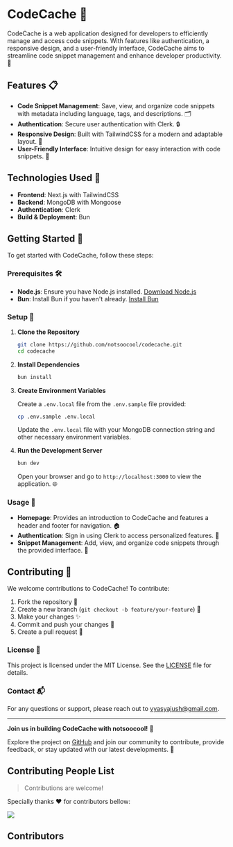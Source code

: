 # CodeCache 🌟

CodeCache is a web application designed for developers to efficiently manage and access code snippets. With features like authentication, a responsive design, and a user-friendly interface, CodeCache aims to streamline code snippet management and enhance developer productivity. 🚀

## Features 📋

- **Code Snippet Management**: Save, view, and organize code snippets with metadata including language, tags, and descriptions. 🗂️
- **Authentication**: Secure user authentication with Clerk. 🔒
- **Responsive Design**: Built with TailwindCSS for a modern and adaptable layout. 📱
- **User-Friendly Interface**: Intuitive design for easy interaction with code snippets. 🎨

## Technologies Used 🔧

- **Frontend**: Next.js with TailwindCSS
- **Backend**: MongoDB with Mongoose
- **Authentication**: Clerk
- **Build & Deployment**: Bun

## Getting Started 🚀

To get started with CodeCache, follow these steps:

### Prerequisites 🛠️

- **Node.js**: Ensure you have Node.js installed. [Download Node.js](https://nodejs.org/)
- **Bun**: Install Bun if you haven't already. [Install Bun](https://bun.sh/)

### Setup 📝

1. **Clone the Repository**

   ```bash
   git clone https://github.com/notsoocool/codecache.git
   cd codecache
   ```

2. **Install Dependencies**

   ```bash
   bun install
   ```

3. **Create Environment Variables**

   Create a `.env.local` file from the `.env.sample` file provided:

   ```bash
   cp .env.sample .env.local
   ```

   Update the `.env.local` file with your MongoDB connection string and other necessary environment variables.

4. **Run the Development Server**

   ```bash
   bun dev
   ```

   Open your browser and go to `http://localhost:3000` to view the application. 🌐

### Usage 📖

- **Homepage**: Provides an introduction to CodeCache and features a header and footer for navigation. 🏠
- **Authentication**: Sign in using Clerk to access personalized features. 🔑
- **Snippet Management**: Add, view, and organize code snippets through the provided interface. 📝

## Contributing 🤝

We welcome contributions to CodeCache! To contribute:

1. Fork the repository 🍴
2. Create a new branch (`git checkout -b feature/your-feature`) 🌱
3. Make your changes ✨
4. Commit and push your changes 🚀
5. Create a pull request 🔄

### License 📝

This project is licensed under the MIT License. See the [LICENSE](LICENSE) file for details.

### Contact 📬

For any questions or support, please reach out to [vyasyajush@gmail.com](mailto:vyasyajush@gmail.com).

---

**Join us in building CodeCache with notsoocool!** 🌟

Explore the project on [GitHub](https://github.com/notsoocool/codecache) and join our community to contribute, provide feedback, or stay updated with our latest developments. 💬

## Contributing People List

> Contributions are welcome!

Specially thanks ❤️ for contributors bellow:

<a href="https://github.com/jahnvisahni31/github-readme-profile/graphs/contributors">
  <img src="https://contrib.rocks/image?repo=notsoocool/codecache" />
</a>

## Contributors
